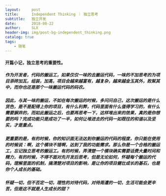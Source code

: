 ```yaml
---
layout:     post
title:      Independent Thinking ｜ 独立思考
subtitle:   独立开发
date:       2018-08-22
author:     SLX 
header-img: img/post-bg-independent_thinking.png
catalog: true
tags:
    - 随笔
---
```


#### 开篇小记，独立思考的重要性。
##### 作为开发者，代码的搬运工，如果仅仅一味的去搬运代码，一味的不加思考的为项目添砖加瓦，组装，加高，项目会越来越富有，越复杂，越来越金玉其外，败絮其中，而你也还是那个一味搬运代码的码农。

##### 因此，与其一味的搬运，不如在每次搬运的时候，多问问自己，这次搬运的是什么货色，是不是配得上你的项目，有什么利弊，代码里面有什么值得学习的，有什么需要摒弃的，而如此搬运之后，也要再思考一下，这样堆出来的效果，真的是你想要的吗？完成功能只是成功了一半，如何让堆进去的代码一如既往的和谐以及坚实，才是重点。

##### 更重要的是，有的时候，你的知识面无法达到你搬运的代码的程度，你只能在使用的时候说：啊，这个模块不错啊，达到了我的功能需求。那么你是一个合格的搬运工，忘记独立思考的搬运工。有的时候，弄清楚一个模块确实需要话费大量时间和精力，有的时候，不得不面对先开发后思考，但是无论如何，怀疑每个搬运的代码，理解里面的机制，搞清楚对项目的影响，是让你的项目健壮成长的基石，也是你个人成长的基础。

##### 怀疑一切，但不否定一切，理性的对待代码，对待周遭的一切，生活可能会更辛苦，但是这不就是人生成长的甜？